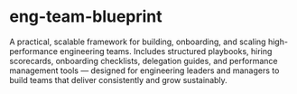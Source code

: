 # eng-team-blueprint
A practical, scalable framework for building, onboarding, and scaling high-performance engineering teams. Includes structured playbooks, hiring scorecards, onboarding checklists, delegation guides, and performance management tools — designed for engineering leaders and managers to build teams that deliver consistently and grow sustainably.
